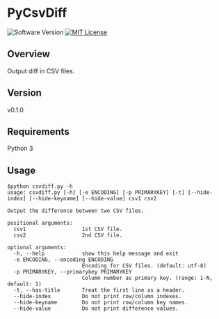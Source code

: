 PyCsvDiff
===
![Software Version](http://img.shields.io/badge/Version-v0.1.0-green.svg?style=flat)
[![MIT License](http://img.shields.io/badge/license-MIT-blue.svg?style=flat)](LICENSE)

## Overview
Output diff in CSV files.

## Version
v0.1.0

## Requirements
Python 3

## Usage
```
$python csvdiff.py -h
usage: csvdiff.py [-h] [-e ENCODING] [-p PRIMARYKEY] [-t] [--hide-index] [--hide-keyname] [--hide-value] csv1 csv2

Output the difference between two CSV files.

positional arguments:
  csv1                  1st CSV file.
  csv2                  2nd CSV file.

optional arguments:
  -h, --help            show this help message and exit
  -e ENCODING, --encoding ENCODING
                        Encoding for CSV files. (default: utf-8)
  -p PRIMARYKEY, --primarykey PRIMARYKEY
                        Column number as primary key. (range: 1-N, default: 1)
  -t, --has-title       Treat the first line as a header.
  --hide-index          Do not print row/column indexes.
  --hide-keyname        Do not print row/column key names.
  --hide-value          Do not print difference values.
```
